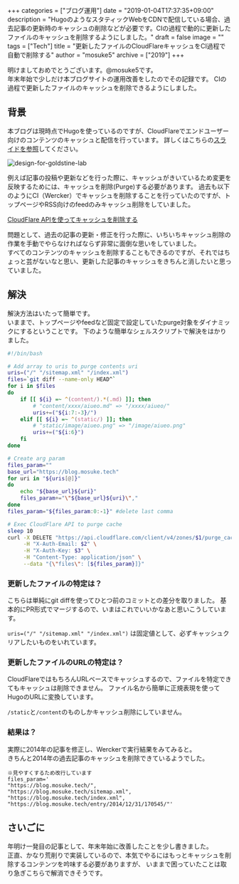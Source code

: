 +++
categories = ["ブログ運用"]
date = "2019-01-04T17:37:35+09:00"
description = "HugoのようなスタティックWebをCDNで配信している場合、過去記事の更新時のキャッシュの削除などが必要です。CIの過程で動的に更新したファイルのキャッシュを削除するようにしました。"
draft = false
image = ""
tags = ["Tech"]
title = "更新したファイルのCloudFlareキャッシュをCI過程で自動で削除する"
author = "mosuke5"
archive = ["2019"]
+++

明けましておめでとうございます。@mosuke5です。  
年末年始で少しだけ本ブログサイトの運用改善をしたのでその記録です。
CIの過程で更新したファイルのキャッシュを削除できるようにしました。
<!--more-->

## 背景
本ブログは現時点でHugoを使っているのですが、CloudFlareでエンドユーザー向けのコンテンツのキャッシュと配信を行っています。
詳しくはこちらの[スライドを参照](https://docs.google.com/presentation/d/1MJ8c7QkdYl5BIp9eS3Li2viq-V-CgdpnJKWylYa_dW0/edit#slide=id.g24396a60f1_1_0)してください。

![design-for-goldstine-lab](/image/design-for-goldstine-lab.png)

例えば記事の投稿や更新などを行った際に、キャッシュがきいているため変更を反映するためには、キャッシュを削除(Purge)する必要があります。
過去も以下のようにCI（Wercker）でキャッシュを削除することを行っていたのですが、トップページやRSS向けのfeedのみキャッシュ削除をしていました。

[CloudFlare APIを使ってキャッシュを削除する](https://blog.mosuke.tech/entry/2017/05/29/how_to_use_cloudflare_api/)

問題として、過去の記事の更新・修正を行った際に、いちいちキャッシュ削除の作業を手動でやらなければならず非常に面倒な思いをしていました。  
すべてのコンテンツのキャッシュを削除することもできるのですが、それではちょっと芸がないなと思い、更新した記事のキャッシュをきちんと消したいと思っていました。

## 解決
解決方法はいたって簡単です。  
いままで、トップページやfeedなど固定で設定していたpurge対象をダイナミックにするということです。
下のような簡単なシェルスクリプトで解決をはかりました。

```bash
#!/bin/bash

# Add array to uris to purge contents uri
uris=("/" "/sitemap.xml" "/index.xml")
files=`git diff --name-only HEAD^`
for i in $files
do
    if [[ ${i} =~ ^(content/).*(.md) ]]; then
        # "content/xxxx/aiueo.md" => "/xxxx/aiueo/"
        uris+=("${i:7:-3}/")
    elif [[ ${i} =~ ^(static/) ]]; then
        # "static/image/aiueo.png" => "/image/aiueo.png"
        uris+=("${i:6}")
    fi
done

# Create arg param
files_param=""
base_url="https://blog.mosuke.tech"
for uri in "${uris[@]}"
do
    echo "${base_url}${uri}"
    files_param+="\"${base_url}${uri}\","
done
files_param="${files_param:0:-1}" #delete last comma

# Exec CloudFlare API to purge cache
sleep 10
curl -X DELETE "https://api.cloudflare.com/client/v4/zones/$1/purge_cache" \
     -H "X-Auth-Email: $2" \
     -H "X-Auth-Key: $3" \
     -H "Content-Type: application/json" \
     --data "{\"files\": [${files_param}]}"
```

### 更新したファイルの特定は？
こちらは単純にgit diffを使ってひとつ前のコミットとの差分を取りました。
基本的にPR形式でマージするので、いまはこれでいいかなあと思いこうしています。

`uris=("/" "/sitemap.xml" "/index.xml")` は固定値として、必ずキャッシュクリアしたいものをいれています。

### 更新したファイルのURLの特定は？
CloudFlareではもちろんURLベースでキャッシュするので、ファイルを特定できてもキャッシュは削除できません。
ファイル名から簡単に正規表現を使ってHugoのURLに変換しています。

`/static`と`/content`のものしかキャッシュ削除にしていません。

### 結果は？
実際に2014年の記事を修正し、Werckerで実行結果をみてみると。  
きちんと2014年の過去記事のキャッシュを削除できているようでした。
```
※見やすくするため改行しています
files_param='
"https://blog.mosuke.tech/",
"https://blog.mosuke.tech/sitemap.xml",
"https://blog.mosuke.tech/index.xml",
"https://blog.mosuke.tech/entry/2014/12/31/170545/"'
```

## さいごに
年明け一発目の記事として、年末年始に改善したことを少し書きました。  
正直、かなり荒削りで実装しているので、本気でやるにはもっとキャッシュを削除するコンテンツを吟味する必要がありますが、
いままで困っていたことは取り急ぎこちらで解消できそうです。